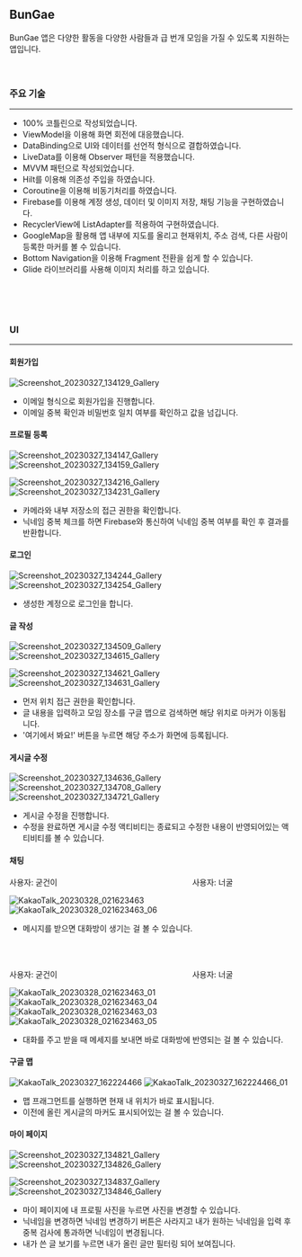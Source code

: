 ## BunGae

BunGae 앱은 다양한 활동을 다양한 사람들과 급 번개 모임을 가질 수 있도록 지원하는 앱입니다.
<br>
<br>
<br>


### 주요 기술
---------
- 100% 코틀린으로 작성되었습니다.
- ViewModel을 이용해 화면 회전에 대응했습니다.
- DataBinding으로 UI와 데이터를 선언적 형식으로 결합하였습니다.
- LiveData를 이용해 Observer 패턴을 적용했습니다.
- MVVM 패턴으로 작성되었습니다.
- Hilt를 이용해 의존성 주입을 하였습니다.
- Coroutine을 이용해 비동기처리를 하였습니다.
- Firebase를 이용해 계정 생성, 데이터 및 이미지 저장, 채팅 기능을 구현하였습니다.
- RecyclerView에 ListAdapter를 적용하여 구현하였습니다.
- GoogleMap을 활용해 앱 내부에 지도를 올리고 현재위치, 주소 검색, 다른 사람이 등록한 마커를 볼 수 있습니다.
- Bottom Navigation을 이용해 Fragment 전환을 쉽게 할 수 있습니다.
- Glide 라이브러리를 사용해 이미지 처리를 하고 있습니다.
<br>
<br>
<br>

### UI
--------
#### 회원가입
![Screenshot_20230327_134129_Gallery](https://user-images.githubusercontent.com/72846127/229263145-0738e35a-f49c-4cce-ab47-d92d39a0c912.jpg) 
- 이메일 형식으로 회원가입을 진행합니다.
- 이메일 중복 확인과 비밀번호 일치 여부를 확인하고 값을 넘깁니다.

#### 프로필 등록
![Screenshot_20230327_134147_Gallery](https://user-images.githubusercontent.com/72846127/229263150-449534c5-ee4f-4b86-8e87-1fe82b87155e.jpg) 
![Screenshot_20230327_134159_Gallery](https://user-images.githubusercontent.com/72846127/229263151-0616279f-b7c6-40c1-95db-76e76693b8d2.jpg)

![Screenshot_20230327_134216_Gallery](https://user-images.githubusercontent.com/72846127/229263155-f5bc3d87-1470-44fc-b8bc-1155459d566d.jpg) 
![Screenshot_20230327_134231_Gallery](https://user-images.githubusercontent.com/72846127/229263162-11ecbea4-3aaa-4631-b263-3c8522176618.jpg) 
- 카메라와 내부 저장소의 접근 권한을 확인합니다.
- 닉네임 중복 체크를 하면 Firebase와 통신하여 닉네임 중복 여부를 확인 후 결과를 반환합니다.

#### 로그인
![Screenshot_20230327_134244_Gallery](https://user-images.githubusercontent.com/72846127/229263173-b4e57247-8ee7-4353-9f72-15dc6c20dde4.jpg) 
![Screenshot_20230327_134254_Gallery](https://user-images.githubusercontent.com/72846127/229263215-0c622036-b968-4c55-ae7e-f34a9aa6eee7.jpg)
- 생성한 계정으로 로그인을 합니다.

#### 글 작성
![Screenshot_20230327_134509_Gallery](https://user-images.githubusercontent.com/72846127/229263400-d158ceb7-179f-4b84-ba61-aa271f680fdf.jpg) 
![Screenshot_20230327_134615_Gallery](https://user-images.githubusercontent.com/72846127/229263405-2e4c5da0-28f8-4f1c-82af-2d1557bd2297.jpg)

![Screenshot_20230327_134621_Gallery](https://user-images.githubusercontent.com/72846127/229263409-3d9024c8-b2bd-44af-867e-942ace985ad5.jpg) 
![Screenshot_20230327_134631_Gallery](https://user-images.githubusercontent.com/72846127/229263415-08af24b4-e9bb-4c66-ab58-21ddf780e21d.jpg) 
- 먼저 위치 접근 권한을 확인합니다.
- 글 내용을 입력하고 모임 장소를 구글 맵으로 검색하면 해당 위치로 마커가 이동됩니다.
- '여기에서 봐요!' 버튼을 누르면 해당 주소가 화면에 등록됩니다.

#### 게시글 수정
![Screenshot_20230327_134636_Gallery](https://user-images.githubusercontent.com/72846127/229263516-3da81471-25a9-448d-9125-a76971e38cd8.jpg) 
![Screenshot_20230327_134708_Gallery](https://user-images.githubusercontent.com/72846127/229263519-5892d8eb-2655-4eb6-966c-e38b7b65dce9.jpg) 
![Screenshot_20230327_134721_Gallery](https://user-images.githubusercontent.com/72846127/229263522-f0b4bc49-6810-4d79-ac98-fe8b80f520aa.jpg)
- 게시글 수정을 진행합니다.
- 수정을 완료하면 게시글 수정 액티비티는 종료되고 수정한 내용이 반영되어있는 액티비티를 볼 수 있습니다.

#### 채팅
사용자: 굳건이 &nbsp; &nbsp; &nbsp; &nbsp; &nbsp; &nbsp; &nbsp; &nbsp; &nbsp; &nbsp; &nbsp; &nbsp; &nbsp; &nbsp; &nbsp; &nbsp;  &nbsp; &nbsp; &nbsp; &nbsp; &nbsp; &nbsp; &nbsp; &nbsp; &nbsp; &nbsp; &nbsp; &nbsp; &nbsp; &nbsp; 사용자: 너굴

![KakaoTalk_20230328_021623463](https://user-images.githubusercontent.com/72846127/229263998-e512ec5c-799b-4d8a-9ede-6116103e0480.gif) ![KakaoTalk_20230328_021623463_06](https://user-images.githubusercontent.com/72846127/229264354-0180061c-ed14-4b6c-b4f8-907391e72f35.jpg)
- 메시지를 받으면 대화방이 생기는 걸 볼 수 있습니다.

<br><br>

사용자: 굳건이 &nbsp; &nbsp; &nbsp; &nbsp; &nbsp; &nbsp; &nbsp; &nbsp; &nbsp; &nbsp; &nbsp; &nbsp; &nbsp; &nbsp; &nbsp; &nbsp;  &nbsp; &nbsp; &nbsp; &nbsp; &nbsp; &nbsp; &nbsp; &nbsp; &nbsp; &nbsp; &nbsp; &nbsp; &nbsp; &nbsp; 사용자: 너굴

![KakaoTalk_20230328_021623463_01](https://user-images.githubusercontent.com/72846127/229264484-89826696-6aec-492f-b048-099e8f07e9a1.gif) ![KakaoTalk_20230328_021623463_04](https://user-images.githubusercontent.com/72846127/229264415-60723ed4-f97a-4d92-9d65-85195ae7d3e0.gif) ![KakaoTalk_20230328_021623463_03](https://user-images.githubusercontent.com/72846127/229264444-90756003-7b65-41c7-a2a1-333206c8ed52.gif) ![KakaoTalk_20230328_021623463_05](https://user-images.githubusercontent.com/72846127/229264454-297096b2-e9d1-401f-a0f8-83860a75ac88.gif)

- 대화를 주고 받을 때 메세지를 보내면 바로 대화방에 반영되는 걸 볼 수 있습니다.

#### 구글 맵
![KakaoTalk_20230327_162224466](https://user-images.githubusercontent.com/72846127/229264548-dc6df6f5-0b29-4fd7-a939-78d014bddda5.jpg) ![KakaoTalk_20230327_162224466_01](https://user-images.githubusercontent.com/72846127/229264553-6b63c672-7971-4573-a803-72e3a79fe2bc.jpg)
- 맵 프래그먼트를 실행하면 현재 내 위치가 바로 표시됩니다.
- 이전에 올린 게시글의 마커도 표시되어있는 걸 볼 수 있습니다.

#### 마이 페이지
![Screenshot_20230327_134821_Gallery](https://user-images.githubusercontent.com/72846127/229264608-99cee76e-e834-46a9-9b4c-886f17e8aa92.jpg) ![Screenshot_20230327_134826_Gallery](https://user-images.githubusercontent.com/72846127/229264609-59da4fd3-c66c-4f43-900a-e56aec39005a.jpg)

![Screenshot_20230327_134837_Gallery](https://user-images.githubusercontent.com/72846127/229264611-9fe1f0b3-79db-4375-94c9-20d20588c255.jpg) ![Screenshot_20230327_134846_Gallery](https://user-images.githubusercontent.com/72846127/229264612-ba49b656-a44e-4767-b1d1-7fbe6f47bb54.jpg)
- 마이 페이지에 내 프로필 사진을 누르면 사진을 변경할 수 있습니다.
- 닉네임을 변경하면 닉네임 변경하기 버튼은 사라지고 내가 원하는 닉네임을 입력 후 중복 검사에 통과하면 닉네임이 변경됩니다.
- 내가 쓴 글 보기를 누르면 내가 올린 글만 필터링 되어 보여집니다.


